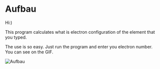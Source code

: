 # Aufbau
Hi:)

This program calculates what is electron configuration of the element that you typed. 

The use is so easy. Just run the program and enter you electron number. You can see on the GIF.

![Aufbau](https://user-images.githubusercontent.com/63163893/143493741-0f9bf6ad-2fa3-4a47-9c45-a9dad580b611.gif)
